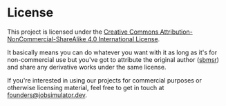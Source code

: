 # License

This project is licensed under the [Creative Commons Attribution-NonCommercial-ShareAlike 4.0 International License](http://creativecommons.org/licenses/by-nc-sa/4.0/).  

It basically means you can do whatever you want with it as long as it's for non-commercial use but you've got to attribute the original author ([sbmsr](http://github.com/sbmsr)) and share any derivative works under the same license.

If you're interested in using our projects for commercial purposes or otherwise licensing material, feel free to get in touch at [founders@jobsimulator.dev](mailto:founders@jobsimulator.dev).
